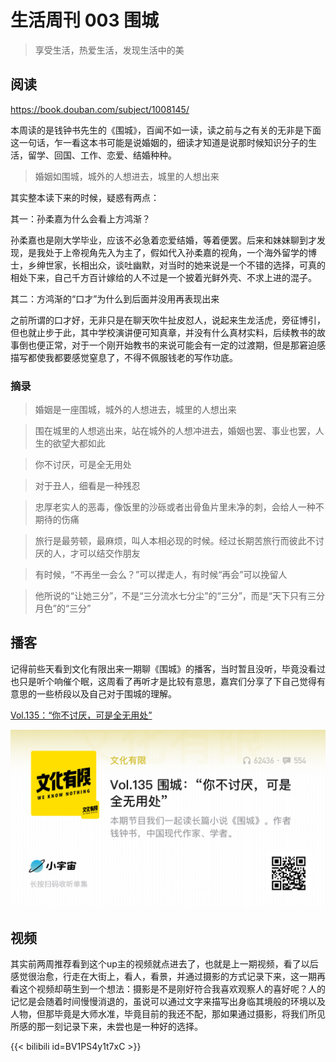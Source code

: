 # 生活周刊 003 围城

> 享受生活，热爱生活，发现生活中的美

## 阅读
<https://book.douban.com/subject/1008145/>

本周读的是钱钟书先生的《围城》，百闻不如一读，读之前与之有关的无非是下面这一句话，乍一看这本书可能是说婚姻的，细读才知道是说那时候知识分子的生活，留学、回国、工作、恋爱、结婚种种。

> 婚姻如围城，城外的人想进去，城里的人想出来

其实整本读下来的时候，疑惑有两点：

其一：孙柔嘉为什么会看上方鸿渐？

孙柔嘉也是刚大学毕业，应该不必急着恋爱结婚，等着便罢。后来和妹妹聊到才发现，是我处于上帝视角先入为主了，假如代入孙柔嘉的视角，一个海外留学的博士，乡绅世家，长相出众，谈吐幽默，对当时的她来说是一个不错的选择，可真的相处下来，自己千方百计嫁给的人不过是一个披着光鲜外壳、不求上进的混子。

其二：方鸿渐的“口才”为什么到后面并没用再表现出来

之前所谓的口才好，无非只是在聊天吹牛扯皮怼人，说起来生龙活虎，旁征博引，但也就止步于此，其中学校演讲便可知真章，并没有什么真材实料，后续教书的故事倒也便正常，对于一个刚开始教书的来说可能会有一定的过渡期，但是那窘迫感描写都使我都要感觉窒息了，不得不佩服钱老的写作功底。


### 摘录

> 婚姻是一座围城，城外的人想进去，城里的人想出来

> 围在城里的人想逃出来，站在城外的人想冲进去，婚姻也罢、事业也罢，人生的欲望大都如此

> 你不讨厌，可是全无用处

> 对于丑人，细看是一种残忍

> 忠厚老实人的恶毒，像饭里的沙砾或者出骨鱼片里未净的刺，会给人一种不期待的伤痛

> 旅行是最劳顿，最麻烦，叫人本相必现的时候。经过长期苦旅行而彼此不讨厌的人，才可以结交作朋友

> 有时候，“不再坐一会么？”可以撵走人，有时候“再会”可以挽留人

> 他所说的“让她三分”，不是“三分流水七分尘”的“三分”，而是“天下只有三分月色”的“三分”

## 播客

记得前些天看到文化有限出来一期聊《围城》的播客，当时暂且没听，毕竟没看过也只是听个响催个眠，这周看了再听才是比较有意思，嘉宾们分享了下自己觉得有意思的一些桥段以及自己对于围城的理解。

[Vol.135：“你不讨厌，可是全无用处”](https://www.xiaoyuzhoufm.com/episode/62d5e6476128166f26270041)

![](https://raw.githubusercontent.com/nullUfull/MyPicBed/main/IMG_B0DF0E7FA826-1.jpeg)
## 视频

其实前两周推荐看到这个up主的视频就点进去了，也就是上一期视频，看了以后感觉很治愈，行走在大街上，看人，看景，并通过摄影的方式记录下来，这一期再看这个视频却萌生到一个想法：摄影是不是刚好符合我喜欢观察人的喜好呢？人的记忆是会随着时间慢慢消退的，虽说可以通过文字来描写出身临其境般的环境以及人物，但那毕竟是大师水准，毕竟目前的我还不配，那如果通过摄影，将我们所见所感的那一刻记录下来，未尝也是一种好的选择。

{{< bilibili id=BV1PS4y1t7xC >}}
